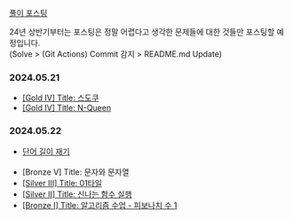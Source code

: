 [풀이 포스팅](https://mag1c.tistory.com/category/%EC%BD%94%EB%94%A9%ED%85%8C%EC%8A%A4%ED%8A%B8)

24년 상반기부터는 포스팅은 정말 어렵다고 생각한 문제들에 대한 것들만 포스팅할 예정입니다.
<br>
(Solve > (Git Actions) Commit 감지 > README.md Update)


### 2024.05.21<br>
- [[Gold IV] Title: 스도쿠](https://www.acmicpc.net/problem/2580)<br>
- [[Gold IV] Title: N-Queen](https://www.acmicpc.net/problem/9663)

### 2024.05.22<br>
- [단어 길이 재기](null)<br><br>
- [Bronze V] Title: 문자와 문자열<br>
- [[Silver III] Title: 01타일](https://www.acmicpc.net/problem/1904)<br>
- [[Silver II] Title: 신나는 함수 실행](https://www.acmicpc.net/problem/9184)<br>
- [[Bronze I] Title: 알고리즘 수업 - 피보나치 수 1](https://www.acmicpc.net/problem/24416)<br>
